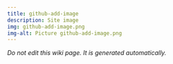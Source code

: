 ```yaml
---
title: github-add-image
description: Site image
img: github-add-image.png
img-alt: Picture github-add-image.png
---
```


_Do not edit this wiki page. It is generated automatically._ 

